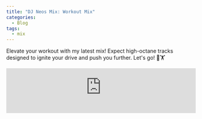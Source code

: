 ```yaml
---
title: "DJ Neos Mix: Workout Mix"
categories:
  - Blog
tags:
  - mix
---
```


Elevate your workout with my latest mix! Expect high-octane tracks designed to ignite your drive and push you further. Let's go! 🚀🏋️

<iframe width="100%" height="120" src="https://player-widget.mixcloud.com/widget/iframe/?hide_cover=1&feed=%2Fn3os%2Fash-mix-20250201%2F" frameborder="0" ></iframe>

